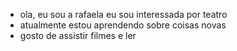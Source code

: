 - ola, eu sou a rafaela 
  eu sou interessada por teatro
- atualmente estou aprendendo sobre coisas novas
- gosto de assistir filmes e ler

<!---
rafavieira27/rafavieira27 is a ✨ special ✨ repository because its `README.md` (this file) appears on your GitHub profile.
You can click the Preview link to take a look at your changes.
--->
